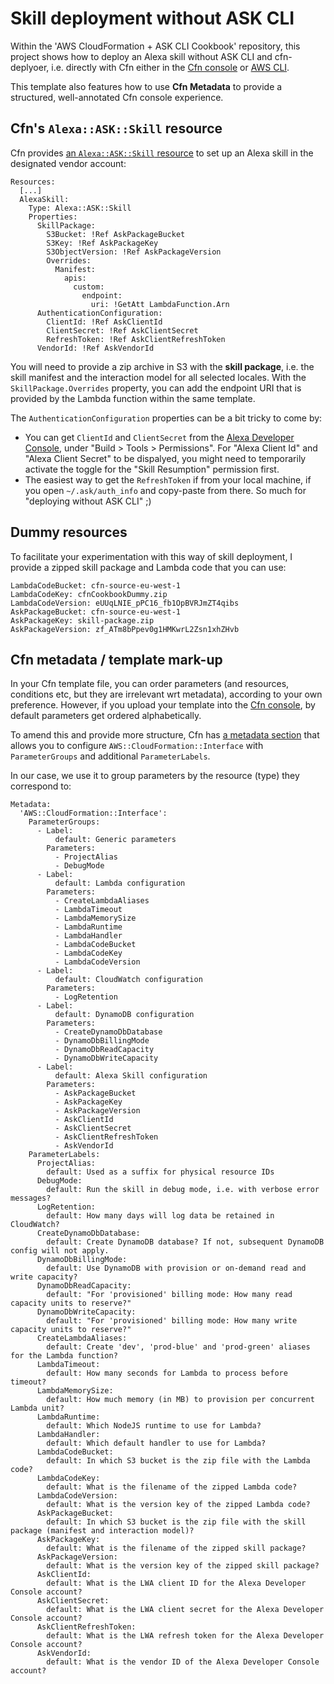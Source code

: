 

# Skill deployment without ASK CLI

Within the 'AWS CloudFormation + ASK CLI Cookbook' repository, this project shows how to deploy an Alexa skill without ASK CLI and cfn-deplyoer, i.e. directly with Cfn either in the [Cfn console](https://console.aws.amazon.com/cloudformation/home) or [AWS CLI](https://docs.aws.amazon.com/cli/latest/reference/cloudformation/index.html).

This template also features how to use **Cfn Metadata** to provide a structured, well-annotated Cfn console experience.

## Cfn's `Alexa::ASK::Skill` resource

Cfn provides [an `Alexa::ASK::Skill` resource](https://docs.aws.amazon.com/AWSCloudFormation/latest/UserGuide/aws-resource-ask-skill.html) to set up an Alexa skill in the designated vendor account:

```
Resources:
  [...]
  AlexaSkill:
    Type: Alexa::ASK::Skill
    Properties: 
      SkillPackage:
        S3Bucket: !Ref AskPackageBucket
        S3Key: !Ref AskPackageKey
        S3ObjectVersion: !Ref AskPackageVersion
        Overrides: 
          Manifest: 
            apis: 
              custom: 
                endpoint: 
                  uri: !GetAtt LambdaFunction.Arn 
      AuthenticationConfiguration: 
        ClientId: !Ref AskClientId
        ClientSecret: !Ref AskClientSecret
        RefreshToken: !Ref AskClientRefreshToken
      VendorId: !Ref AskVendorId
```

You will need to provide a zip archive in S3 with the **skill package**, i.e. the skill manifest and the interaction model for all selected locales. With the `SkillPackage.Overrides` property, you can add the endpoint URI that is provided by the Lambda function within the same template.

The `AuthenticationConfiguration` properties can be a bit tricky to come by:
- You can get `ClientId` and `ClientSecret` from the [Alexa Developer Console](https://developer.amazon.com/alexa/console/ask), under "Build > Tools > Permissions". For "Alexa Client Id" and "Alexa Client Secret" to be dispalyed, you might need to temporarily activate the toggle for the "Skill Resumption" permission first.
- The easiest way to get the `RefreshToken` if from your local machine, if you open `~/.ask/auth_info` and copy-paste from there. So much for "deploying without ASK CLI" ;)

## Dummy resources

To facilitate your experimentation with this way of skill deployment, I provide a zipped skill package and Lambda code that you can use:

```
LambdaCodeBucket: cfn-source-eu-west-1
LambdaCodeKey: cfnCookbookDummy.zip
LambdaCodeVersion: eUUqLNIE_pPC16_fb1OpBVRJmZT4qibs
AskPackageBucket: cfn-source-eu-west-1
AskPackageKey: skill-package.zip
AskPackageVersion: zf_ATm8bPpev0g1HMKwrL2Zsn1xhZHvb
```

## Cfn metadata / template mark-up

In your Cfn template file, you can order parameters (and resources, conditions etc, but they are irrelevant wrt metadata), according to your own preference. However, if you upload your template into the [Cfn console](https://console.aws.amazon.com/cloudformation/home), by default parameters get ordered alphabetically.

To amend this and provide more structure, Cfn has [a metadata section](https://docs.aws.amazon.com/AWSCloudFormation/latest/UserGuide/aws-resource-cloudformation-interface.html) that allows you to configure `AWS::CloudFormation::Interface` with `ParameterGroups` and additional `ParameterLabels`.

In our case, we use it to group parameters by the resource (type) they correspond to:

```
Metadata:
  'AWS::CloudFormation::Interface':
    ParameterGroups:
      - Label:
          default: Generic parameters
        Parameters:
          - ProjectAlias
          - DebugMode
      - Label:
          default: Lambda configuration
        Parameters:
          - CreateLambdaAliases
          - LambdaTimeout
          - LambdaMemorySize
          - LambdaRuntime
          - LambdaHandler
          - LambdaCodeBucket
          - LambdaCodeKey
          - LambdaCodeVersion
      - Label:
          default: CloudWatch configuration
        Parameters:
          - LogRetention
      - Label:
          default: DynamoDB configuration
        Parameters:
          - CreateDynamoDbDatabase
          - DynamoDbBillingMode
          - DynamoDbReadCapacity
          - DynamoDbWriteCapacity
      - Label:
          default: Alexa Skill configuration
        Parameters:
          - AskPackageBucket
          - AskPackageKey
          - AskPackageVersion
          - AskClientId
          - AskClientSecret
          - AskClientRefreshToken
          - AskVendorId
    ParameterLabels:
      ProjectAlias:
        default: Used as a suffix for physical resource IDs
      DebugMode:
        default: Run the skill in debug mode, i.e. with verbose error messages?
      LogRetention:
        default: How many days will log data be retained in CloudWatch?
      CreateDynamoDbDatabase:
        default: Create DynamoDB database? If not, subsequent DynamoDB config will not apply.
      DynamoDbBillingMode:
        default: Use DynamoDB with provision or on-demand read and write capacity?
      DynamoDbReadCapacity:
        default: "For 'provisioned' billing mode: How many read capacity units to reserve?"
      DynamoDbWriteCapacity:
        default: "For 'provisioned' billing mode: How many write capacity units to reserve?"
      CreateLambdaAliases:
        default: Create 'dev', 'prod-blue' and 'prod-green' aliases for the Lambda function?
      LambdaTimeout:
        default: How many seconds for Lambda to process before timeout?
      LambdaMemorySize:
        default: How much memory (in MB) to provision per concurrent Lambda unit?
      LambdaRuntime:
        default: Which NodeJS runtime to use for Lambda?
      LambdaHandler:
        default: Which default handler to use for Lambda?
      LambdaCodeBucket:
        default: In which S3 bucket is the zip file with the Lambda code?
      LambdaCodeKey:
        default: What is the filename of the zipped Lambda code?
      LambdaCodeVersion:
        default: What is the version key of the zipped Lambda code?
      AskPackageBucket:
        default: In which S3 bucket is the zip file with the skill package (manifest and interaction model)?
      AskPackageKey:
        default: What is the filename of the zipped skill package?
      AskPackageVersion:
        default: What is the version key of the zipped skill package?
      AskClientId:
        default: What is the LWA client ID for the Alexa Developer Console account?
      AskClientSecret:
        default: What is the LWA client secret for the Alexa Developer Console account?
      AskClientRefreshToken:
        default: What is the LWA refresh token for the Alexa Developer Console account?
      AskVendorId:
        default: What is the vendor ID of the Alexa Developer Console account?
```